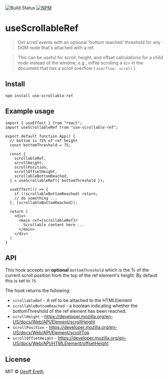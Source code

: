![Build Status](https://github.com/gadogado/use-scrollable-ref/actions/workflows/main.yml/badge.svg)
[![NPM](https://img.shields.io/npm/v/use-scrollable-ref.svg)](https://www.npmjs.com/package/use-scrollable-ref)

# useScrollableRef

> Get scroll events with an optional 'bottom reached' threshold for any DOM node that's attached with a ref.  

> This can be useful for scroll, height, and offset calculations for a child node instead of the window, e.g., inifite scrolling a `div` in the document that has a scroll overflow ( `overflow: scroll` )

## Install
```
npm install use-scrollable-ref
```

## Example usage

```tsx
import { useEffect } from "react";
import useScrollableRef from "use-scrollable-ref";

export default function App() {
  // bottom is 75% of ref height
  const bottomThreshold = 75; 

  const {
    scrollableRef,
    scrollHeight,
    scrollPosition,
    scrollOffsetHeight,
    scrollableBottomReached,
  } = useScrollableRef({ bottomThreshold });
  
  useEffect(() => {
    if (!scrollableBottomReached) return;
    // do something ...
  }, [scrollableBottomReached]);

  return (
    <div>
      <main ref={scrollableRef}>
        Scrollable content here ...
      </main>
    </div>
  )
}

```

## API

This hook accepts an **optional** `bottomThreshold` which is the % of the current scroll position from the top of the ref element's height.  By default this is set to `75`

The hook returns the following:

- `scrollableRef` - A ref to be attached to the HTMLElement
- `scrollableBottomReached` - a boolean indicating whether the bottomThreshold of the ref element has been reached.  
- `scrollHeight` - https://developer.mozilla.org/en-US/docs/Web/API/Element/scrollHeight 
- `scrollPosition` - https://developer.mozilla.org/en-US/docs/Web/API/Element/scrollTop
- `scrollOffsetHeight` - https://developer.mozilla.org/en-US/docs/Web/API/HTMLElement/offsetHeight

## License

MIT © [Geoff Ereth](https://github.com/gadogado)






